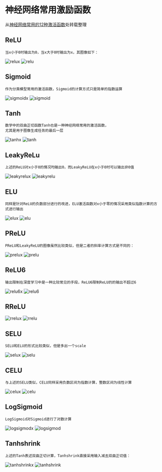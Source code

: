 # 神经网络常用激励函数  
从[神经网络常用的12种激活函数](https://zhuanlan.zhihu.com/p/99401264)处转载整理
## ReLU
```
当x小于0时输出为0，当x大于0时输出为x，其图像如下：
```
![relux](media/16107614857130/relux.jpg)
![relu](media/16107614857130/relu.jpg)

## Sigmoid
```
作为分类模型常用的激活函数，Sigmoid的计算方式只是简单的指数运算
```
![sigmoidx](media/16107614857130/sigmoidx.jpg)
![sigmoid](media/16107614857130/sigmoid.jpg)

## Tanh
```
数学中的双曲正切函数Tanh也是一种神经网络常用的激活函数，
尤其是用于图像生成任务的最后一层
```
![tanhx](media/16107614857130/tanhx.jpg)
![tanh](media/16107614857130/tanh.jpg)

## LeakyReLu
```
上述的ReLU对x小于0的情况均输出0，而LeakyReLU在x小于0时可以输出非0值
```
![leakyrelux](media/16107614857130/leakyrelux.png)
![leakyrelu](media/16107614857130/leakyrelu.jpg)

## ELU
```
同样是针对ReLU的负数部分进行的改进，ELU激活函数对x小于零的情况采用类似指数计算的方式进行输出
```
![elux](media/16107614857130/elux.png)
![elu](media/16107614857130/elu.jpg)

## PReLU
```
PReLU和LeakyReLU的图像虽然比较类似，但是二者的斜率计算方式是不同的：
```
![prelux](media/16107614857130/prelux.jpg)
![prelu](media/16107614857130/prelu.jpg)

## ReLU6
```
输出限制在深度学习中是一种比较常见的手段，ReLU6限制ReLU的的输出不超过6
```
![relu6x](media/16107614857130/relu6x.png)
![relu6](media/16107614857130/relu6.jpg)

## RReLU
![rrelux](media/16107614857130/rrelux.jpg)
![rrelu](media/16107614857130/rrelu.jpg)

## SELU
```
SELU和ELU的形式比较类似，但是多出一个scale
```
![selux](media/16107614857130/selux.png)
![selu](media/16107614857130/selu.jpg)

## CELU
```
与上述的SELU类似，CELU同样采用负数区间为指数计算，整数区间为线性计算
```
![celux](media/16107614857130/celux.png)
![celu](media/16107614857130/celu.jpg)

## LogSigmoid
```
LogSigmoid对Sigmoid进行了对数计算
```
![logsigmodx](media/16107614857130/logsigmodx.png)
![logsigmod](media/16107614857130/logsigmod.jpg)

## Tanhshrink
```
上述的Tanh表述双曲正切计算，Tanhshrink直接采用输入减去双曲正切值：
```
![tanhshrinkx](media/16107614857130/tanhshrinkx.png)
![tanhshrink](media/16107614857130/tanhshrink.jpg)

